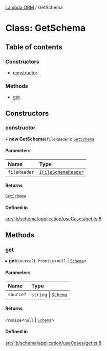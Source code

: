 [Lambda ORM](../README.md) / GetSchema

# Class: GetSchema

## Table of contents

### Constructors

- [constructor](GetSchema.md#constructor)

### Methods

- [get](GetSchema.md#get)

## Constructors

### constructor

• **new GetSchema**(`fileReader`): [`GetSchema`](GetSchema.md)

#### Parameters

| Name | Type |
| :------ | :------ |
| `fileReader` | [`IFileSchemaReader`](../interfaces/IFileSchemaReader.md) |

#### Returns

[`GetSchema`](GetSchema.md)

#### Defined in

[src/lib/schema/application/useCases/get.ts:6](https://github.com/FlavioLionelRita/lambdaorm/blob/ae0d2056/src/lib/schema/application/useCases/get.ts#L6)

## Methods

### get

▸ **get**(`source?`): `Promise`\<``null`` \| [`Schema`](../interfaces/Schema.md)\>

#### Parameters

| Name | Type |
| :------ | :------ |
| `source?` | `string` \| [`Schema`](../interfaces/Schema.md) |

#### Returns

`Promise`\<``null`` \| [`Schema`](../interfaces/Schema.md)\>

#### Defined in

[src/lib/schema/application/useCases/get.ts:8](https://github.com/FlavioLionelRita/lambdaorm/blob/ae0d2056/src/lib/schema/application/useCases/get.ts#L8)
